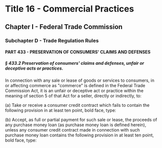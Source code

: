 
# Title 16 - Commercial Practices
## Chapter I - Federal Trade Commission
### Subchapter D - Trade Regulation Rules
#### PART 433 - PRESERVATION OF CONSUMERS' CLAIMS AND DEFENSES
##### § 433.2 Preservation of consumers' claims and defenses, unfair or deceptive acts or practices.

In connection with any sale or lease of goods or services to consumers, in or affecting commerce as "commerce" is defined in the Federal Trade Commission Act, it is an unfair or deceptive act or practice within the meaning of section 5 of that Act for a seller, directly or indirectly, to:

(a) Take or receive a consumer credit contract which fails to contain the following provision in at least ten point, bold face, type:

(b) Accept, as full or partial payment for such sale or lease, the proceeds of any purchase money loan (as purchase money loan is defined herein), unless any consumer credit contract made in connection with such purchase money loan contains the following provision in at least ten point, bold face, type:
